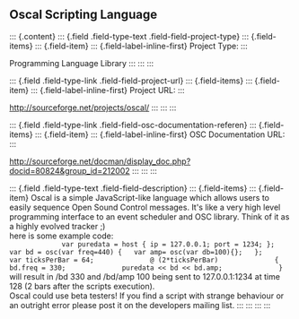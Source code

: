 ## Oscal Scripting Language

::: {.content}
::: {.field .field-type-text .field-field-project-type}
::: {.field-items}
::: {.field-item}
::: {.field-label-inline-first}
Project Type:
:::

Programming Language Library
:::
:::
:::

::: {.field .field-type-link .field-field-project-url}
::: {.field-items}
::: {.field-item}
::: {.field-label-inline-first}
Project URL:
:::

<http://sourceforge.net/projects/oscal/>
:::
:::
:::

::: {.field .field-type-link .field-field-osc-documentation-referen}
::: {.field-items}
::: {.field-item}
::: {.field-label-inline-first}
OSC Documentation URL:
:::

<http://sourceforge.net/docman/display_doc.php?docid=80824&group_id=212002>
:::
:::
:::

::: {.field .field-type-text .field-field-description}
::: {.field-items}
::: {.field-item}
Oscal is a simple JavaScript-like language which allows users to easily
sequence Open Sound Control messages. It\'s like a very high level
programming interface to an event scheduler and OSC library. Think of it
as a highly evolved tracker ;)\
here is some example code:\
`              var puredata = host { ip = 127.0.0.1; port = 1234; };              var bd = osc(var freq=440) {   var amp= osc(var db=100){};   };              var ticksPerBar = 64;              @ (2*ticksPerBar)              {              bd.freq = 330;              puredata << bd << bd.amp;              }             `\
will result in /bd 330 and /bd/amp 100 being sent to 127.0.0.1:1234 at
time 128 (2 bars after the scripts execution).\
Oscal could use beta testers! If you find a script with strange
behaviour or an outright error please post it on the developers mailing
list.
:::
:::
:::
:::
